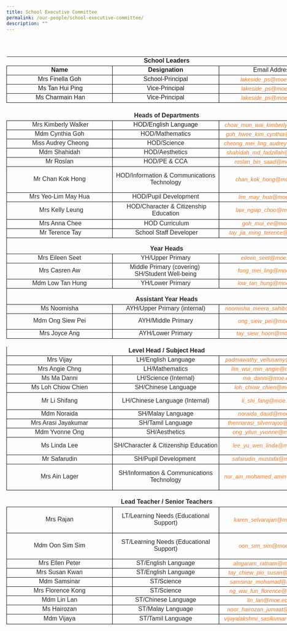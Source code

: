 ```yaml
---
title: School Executive Committee
permalink: /our-people/school-executive-committee/
description: ""
---
```

<br><br>
<table border="0" cellpadding="0" cellspacing="0" width="837" style="width: 627pt;" class="ive_eobj_center iveo_table ives_tab_dark"><colgroup><col width="279" span="2" style="width: 209pt;"><col width="279" style="width: 209pt;"></colgroup>
<tbody>
<tr height="21" style="height: 16pt;">
<td colspan="3" height="21" class="xl72" width="837" style="padding-top: 1px; padding-right: 1px; padding-left: 1px; font-size: 12pt; font-weight: 700; font-family: Arial, sans-serif; vertical-align: bottom; border: none; white-space: nowrap; text-align: center; height: 16pt; width: 627pt;">School Leaders
</td>
</tr>
<tr height="23" style="height: 17pt;">
<td height="23" class="xl68" width="279" style="padding-top: 1px; padding-right: 1px; padding-left: 1px; font-size: 12pt; font-weight: 700; font-family: Arial, sans-serif; vertical-align: middle; border: 0.5pt solid windowtext; text-align: center; height: 17pt; width: 209pt;">Name
</td>
<td class="xl68" width="279" style="padding-top: 1px; padding-right: 1px; padding-left: 1px; font-size: 12pt; font-weight: 700; font-family: Arial, sans-serif; vertical-align: middle; border-top-width: 0.5pt; border-right-width: 0.5pt; border-bottom-width: 0.5pt; border-style: solid solid solid none; border-top-color: windowtext; border-right-color: windowtext; border-bottom-color: windowtext; text-align: center; width: 209pt;">Designation
</td>
<td class="xl70" width="279" style="padding-top: 1px; padding-right: 1px; padding-left: 1px; color: rgba(0, 0, 0, 0.847); font-size: 12pt; font-family: Arial, sans-serif; vertical-align: middle; border-top-width: 0.5pt; border-right-width: 0.5pt; border-bottom-width: 0.5pt; border-style: solid solid solid none; border-top-color: windowtext; border-right-color: windowtext; border-bottom-color: windowtext; text-align: center; width: 209pt;">Email Address
</td>
</tr>
<tr height="23" style="height: 17pt;">
<td height="23" class="xl67" width="279" style="padding-top: 1px; padding-right: 1px; padding-left: 1px; font-size: 12pt; font-family: Arial, sans-serif; vertical-align: middle; border-right-width: 0.5pt; border-bottom-width: 0.5pt; border-left-width: 0.5pt; border-style: none solid solid; border-right-color: windowtext; border-bottom-color: windowtext; border-left-color: windowtext; text-align: center; height: 17pt; width: 209pt;">Mrs Finella Goh
</td>
<td class="xl67" width="279" style="padding-top: 1px; padding-right: 1px; padding-left: 1px; font-size: 12pt; font-family: Arial, sans-serif; vertical-align: middle; border-right-width: 0.5pt; border-bottom-width: 0.5pt; border-style: none solid solid none; border-right-color: windowtext; border-bottom-color: windowtext; text-align: center; width: 209pt;">School-Principal
</td>
<td class="xl87" width="279" style="padding-top: 1px; padding-right: 1px; padding-left: 1px; color: rgb(237, 125, 49); font-size: 11pt; font-style: italic; font-family: Arial, sans-serif; vertical-align: middle; border-right-width: 0.5pt; border-bottom-width: 0.5pt; border-style: none solid solid none; border-right-color: windowtext; border-bottom-color: windowtext; text-align: center; width: 209pt;">lakeside_ps@moe.edu.sg
</td>
</tr>
<tr height="23" style="height: 17pt;">
<td height="23" class="xl67" width="279" style="padding-top: 1px; padding-right: 1px; padding-left: 1px; font-size: 12pt; font-family: Arial, sans-serif; vertical-align: middle; border-right-width: 0.5pt; border-bottom-width: 0.5pt; border-left-width: 0.5pt; border-style: none solid solid; border-right-color: windowtext; border-bottom-color: windowtext; border-left-color: windowtext; text-align: center; height: 17pt; width: 209pt;">&nbsp;Ms Tan Hui Ping
</td>
<td class="xl67" width="279" style="padding-top: 1px; padding-right: 1px; padding-left: 1px; font-size: 12pt; font-family: Arial, sans-serif; vertical-align: middle; border-right-width: 0.5pt; border-bottom-width: 0.5pt; border-style: none solid solid none; border-right-color: windowtext; border-bottom-color: windowtext; text-align: center; width: 209pt;">Vice-Principal
</td>
<td class="xl87" width="279" style="padding-top: 1px; padding-right: 1px; padding-left: 1px; color: rgb(237, 125, 49); font-size: 11pt; font-style: italic; font-family: Arial, sans-serif; vertical-align: middle; border-right-width: 0.5pt; border-bottom-width: 0.5pt; border-style: none solid solid none; border-right-color: windowtext; border-bottom-color: windowtext; text-align: center; width: 209pt;">&nbsp;lakeside_ps@moe.edu.sg
</td>
</tr>
<tr height="23" style="height: 17pt;">
<td height="23" class="xl67" width="279" style="padding-top: 1px; padding-right: 1px; padding-left: 1px; font-size: 12pt; font-family: Arial, sans-serif; vertical-align: middle; border-right-width: 0.5pt; border-bottom-width: 0.5pt; border-left-width: 0.5pt; border-style: none solid solid; border-right-color: windowtext; border-bottom-color: windowtext; border-left-color: windowtext; text-align: center; height: 17pt; width: 209pt;">&nbsp;Ms Charmain Han
</td>
<td class="xl67" width="279" style="padding-top: 1px; padding-right: 1px; padding-left: 1px; font-size: 12pt; font-family: Arial, sans-serif; vertical-align: middle; border-right-width: 0.5pt; border-bottom-width: 0.5pt; border-style: none solid solid none; border-right-color: windowtext; border-bottom-color: windowtext; text-align: center; width: 209pt;">Vice-Principal
</td>
<td class="xl87" width="279" style="padding-top: 1px; padding-right: 1px; padding-left: 1px; color: rgb(237, 125, 49); font-size: 11pt; font-style: italic; font-family: Arial, sans-serif; vertical-align: middle; border-right-width: 0.5pt; border-bottom-width: 0.5pt; border-style: none solid solid none; border-right-color: windowtext; border-bottom-color: windowtext; text-align: center; width: 209pt;">&nbsp;lakeside_ps@moe.edu.sg
</td>
</tr>
<tr height="21" style="height: 16pt;">
<td height="21" class="xl66" width="279" style="padding-top: 1px; padding-right: 1px; padding-left: 1px; font-size: 12pt; font-family: Arial, sans-serif; vertical-align: middle; border: none; text-align: center; height: 16pt; width: 209pt;">&nbsp;
</td>
<td class="xl66" width="279" style="padding-top: 1px; padding-right: 1px; padding-left: 1px; font-size: 12pt; font-family: Arial, sans-serif; vertical-align: middle; border: none; text-align: center; width: 209pt;">&nbsp;
</td>
<td class="xl71" width="279" style="padding-top: 1px; padding-right: 1px; padding-left: 1px; color: rgba(0, 0, 0, 0.847); font-size: 12pt; font-family: Arial, sans-serif; vertical-align: middle; border: none; text-align: center; width: 209pt;">&nbsp;
</td>
</tr>
<tr height="21" style="height: 16pt;">
<td colspan="3" height="21" class="xl77" width="837" style="padding-top: 1px; padding-right: 1px; padding-left: 1px; color: rgba(0, 0, 0, 0.847); font-size: 12pt; font-weight: 700; font-family: Arial, sans-serif; vertical-align: middle; border: none; text-align: center; height: 16pt; width: 627pt;">Heads of Departments
</td>
</tr>
<tr height="23" style="height: 17pt;">
<td height="23" class="xl73" width="279" style="padding-top: 1px; padding-right: 1px; padding-left: 1px; color: rgba(0, 0, 0, 0.847); font-size: 12pt; font-family: Arial, sans-serif; vertical-align: middle; border: 0.5pt solid windowtext; text-align: center; height: 17pt; width: 209pt;">&nbsp;Mrs Kimberly Walker
</td>
<td class="xl73" width="279" style="padding-top: 1px; padding-right: 1px; padding-left: 1px; vertical-align: middle; border-top: 0.5pt solid windowtext; border-right: 0.5pt solid windowtext; border-bottom: 0.5pt solid windowtext; border-left-style: none; text-align: center; width: 209pt;"><font face="Arial, sans-serif">HOD/English Language</font>
</td>
<td class="xl88" width="279" style="padding-top: 1px; padding-right: 1px; padding-left: 1px; color: rgb(237, 125, 49); font-size: 11pt; font-style: italic; font-family: Arial, sans-serif; vertical-align: middle; border-top-width: 0.5pt; border-right-width: 0.5pt; border-bottom-width: 0.5pt; border-style: solid solid solid none; border-top-color: windowtext; border-right-color: windowtext; border-bottom-color: windowtext; text-align: center; width: 209pt;">&nbsp;chow_mun_wai_kimberly@moe.edu.sg
</td>
</tr>
<tr height="23" style="height: 17pt;">
<td height="23" class="xl73" width="279" style="padding-top: 1px; padding-right: 1px; padding-left: 1px; color: rgba(0, 0, 0, 0.847); font-size: 12pt; font-family: Arial, sans-serif; vertical-align: middle; border-right-width: 0.5pt; border-bottom-width: 0.5pt; border-left-width: 0.5pt; border-style: none solid solid; border-right-color: windowtext; border-bottom-color: windowtext; border-left-color: windowtext; text-align: center; height: 17pt; width: 209pt;">Mdm Cynthia Goh
</td>
<td class="xl73" width="279" style="padding-top: 1px; padding-right: 1px; padding-left: 1px; color: rgba(0, 0, 0, 0.847); font-size: 12pt; font-family: Arial, sans-serif; vertical-align: middle; border-right-width: 0.5pt; border-bottom-width: 0.5pt; border-style: none solid solid none; border-right-color: windowtext; border-bottom-color: windowtext; text-align: center; width: 209pt;">HOD/Mathematics
</td>
<td class="xl88" width="279" style="padding-top: 1px; padding-right: 1px; padding-left: 1px; color: rgb(237, 125, 49); font-size: 11pt; font-style: italic; font-family: Arial, sans-serif; vertical-align: middle; border-right-width: 0.5pt; border-bottom-width: 0.5pt; border-style: none solid solid none; border-right-color: windowtext; border-bottom-color: windowtext; text-align: center; width: 209pt;">goh_hwee_kim_cynthia@moe.edu.sg
</td>
</tr>
<tr height="23" style="height: 17pt;">
<td height="23" class="xl73" width="279" style="padding-top: 1px; padding-right: 1px; padding-left: 1px; color: rgba(0, 0, 0, 0.847); font-size: 12pt; font-family: Arial, sans-serif; vertical-align: middle; border-right-width: 0.5pt; border-bottom-width: 0.5pt; border-left-width: 0.5pt; border-style: none solid solid; border-right-color: windowtext; border-bottom-color: windowtext; border-left-color: windowtext; text-align: center; height: 17pt; width: 209pt;">&nbsp;Miss Audrey Cheong
</td>
<td class="xl73" width="279" style="padding-top: 1px; padding-right: 1px; padding-left: 1px; color: rgba(0, 0, 0, 0.847); font-size: 12pt; font-family: Arial, sans-serif; vertical-align: middle; border-right-width: 0.5pt; border-bottom-width: 0.5pt; border-style: none solid solid none; border-right-color: windowtext; border-bottom-color: windowtext; text-align: center; width: 209pt;">HOD/Science
</td>
<td class="xl88" width="279" style="padding-top: 1px; padding-right: 1px; padding-left: 1px; color: rgb(237, 125, 49); font-size: 11pt; font-style: italic; font-family: Arial, sans-serif; vertical-align: middle; border-right-width: 0.5pt; border-bottom-width: 0.5pt; border-style: none solid solid none; border-right-color: windowtext; border-bottom-color: windowtext; text-align: center; width: 209pt;">&nbsp;cheong_mei_ling_audrey@moe.edu.sg&nbsp;
</td>
</tr>
<tr height="23" style="height: 17pt;">
<td height="23" class="xl73" width="279" style="padding-top: 1px; padding-right: 1px; padding-left: 1px; color: rgba(0, 0, 0, 0.847); font-size: 12pt; font-family: Arial, sans-serif; vertical-align: middle; border-right-width: 0.5pt; border-bottom-width: 0.5pt; border-left-width: 0.5pt; border-style: none solid solid; border-right-color: windowtext; border-bottom-color: windowtext; border-left-color: windowtext; text-align: center; height: 17pt; width: 209pt;">Mdm Shahidah
</td>
<td class="xl73" width="279" style="padding-top: 1px; padding-right: 1px; padding-left: 1px; color: rgba(0, 0, 0, 0.847); font-size: 12pt; font-family: Arial, sans-serif; vertical-align: middle; border-right-width: 0.5pt; border-bottom-width: 0.5pt; border-style: none solid solid none; border-right-color: windowtext; border-bottom-color: windowtext; text-align: center; width: 209pt;">HOD/Aesthetics
</td>
<td class="xl88" width="279" style="padding-top: 1px; padding-right: 1px; padding-left: 1px; color: rgb(237, 125, 49); font-size: 11pt; font-style: italic; font-family: Arial, sans-serif; vertical-align: middle; border-right-width: 0.5pt; border-bottom-width: 0.5pt; border-style: none solid solid none; border-right-color: windowtext; border-bottom-color: windowtext; text-align: center; width: 209pt;">shahidah_md_fadzillah@moe.edu.sg
</td>
</tr>
<tr height="23" style="height: 17pt;">
<td height="23" class="xl73" width="279" style="padding-top: 1px; padding-right: 1px; padding-left: 1px; color: rgba(0, 0, 0, 0.847); font-size: 12pt; font-family: Arial, sans-serif; vertical-align: middle; border-right-width: 0.5pt; border-bottom-width: 0.5pt; border-left-width: 0.5pt; border-style: none solid solid; border-right-color: windowtext; border-bottom-color: windowtext; border-left-color: windowtext; text-align: center; height: 17pt; width: 209pt;">Mr Roslan
</td>
<td class="xl73" width="279" style="padding-top: 1px; padding-right: 1px; padding-left: 1px; color: rgba(0, 0, 0, 0.847); font-size: 12pt; font-family: Arial, sans-serif; vertical-align: middle; border-right-width: 0.5pt; border-bottom-width: 0.5pt; border-style: none solid solid none; border-right-color: windowtext; border-bottom-color: windowtext; text-align: center; width: 209pt;">HOD/PE &amp; CCA
</td>
<td class="xl88" width="279" style="padding-top: 1px; padding-right: 1px; padding-left: 1px; color: rgb(237, 125, 49); font-size: 11pt; font-style: italic; font-family: Arial, sans-serif; vertical-align: middle; border-right-width: 0.5pt; border-bottom-width: 0.5pt; border-style: none solid solid none; border-right-color: windowtext; border-bottom-color: windowtext; text-align: center; width: 209pt;">roslan_bin_saad@moe.edu.sg
</td>
</tr>
<tr height="68" style="height: 51pt;">
<td height="68" class="xl73" width="279" style="padding-top: 1px; padding-right: 1px; padding-left: 1px; color: rgba(0, 0, 0, 0.847); font-size: 12pt; font-family: Arial, sans-serif; vertical-align: middle; border-right-width: 0.5pt; border-bottom-width: 0.5pt; border-left-width: 0.5pt; border-style: none solid solid; border-right-color: windowtext; border-bottom-color: windowtext; border-left-color: windowtext; text-align: center; height: 51pt; width: 209pt;">Mr Chan Kok Hong
</td>
<td class="xl73" width="279" style="padding-top: 1px; padding-right: 1px; padding-left: 1px; color: rgba(0, 0, 0, 0.847); font-size: 12pt; font-family: Arial, sans-serif; vertical-align: middle; border-right-width: 0.5pt; border-bottom-width: 0.5pt; border-style: none solid solid none; border-right-color: windowtext; border-bottom-color: windowtext; text-align: center; width: 209pt;">HOD/Information &amp; Communications Technology
</td>
<td class="xl88" width="279" style="padding-top: 1px; padding-right: 1px; padding-left: 1px; color: rgb(237, 125, 49); font-size: 11pt; font-style: italic; font-family: Arial, sans-serif; vertical-align: middle; border-right-width: 0.5pt; border-bottom-width: 0.5pt; border-style: none solid solid none; border-right-color: windowtext; border-bottom-color: windowtext; text-align: center; width: 209pt;">chan_kok_hong@moe.edu.sg
</td>
</tr>
<tr height="23" style="height: 17pt;">
<td height="23" class="xl73" width="279" style="padding-top: 1px; padding-right: 1px; padding-left: 1px; color: rgba(0, 0, 0, 0.847); font-size: 12pt; font-family: Arial, sans-serif; vertical-align: middle; border-right-width: 0.5pt; border-bottom-width: 0.5pt; border-left-width: 0.5pt; border-style: none solid solid; border-right-color: windowtext; border-bottom-color: windowtext; border-left-color: windowtext; text-align: center; height: 17pt; width: 209pt;">Mrs Yeo-Lim May Hua
</td>
<td class="xl73" width="279" style="padding-top: 1px; padding-right: 1px; padding-left: 1px; color: rgba(0, 0, 0, 0.847); font-size: 12pt; font-family: Arial, sans-serif; vertical-align: middle; border-right-width: 0.5pt; border-bottom-width: 0.5pt; border-style: none solid solid none; border-right-color: windowtext; border-bottom-color: windowtext; text-align: center; width: 209pt;">HOD/Pupil Development
</td>
<td class="xl88" width="279" style="padding-top: 1px; padding-right: 1px; padding-left: 1px; color: rgb(237, 125, 49); font-size: 11pt; font-style: italic; font-family: Arial, sans-serif; vertical-align: middle; border-right-width: 0.5pt; border-bottom-width: 0.5pt; border-style: none solid solid none; border-right-color: windowtext; border-bottom-color: windowtext; text-align: center; width: 209pt;">lim_may_hua@moe.edu.sg
</td>
</tr>
<tr height="45" style="height: 34pt;">
<td height="45" class="xl73" width="279" style="padding-top: 1px; padding-right: 1px; padding-left: 1px; color: rgba(0, 0, 0, 0.847); font-size: 12pt; font-family: Arial, sans-serif; vertical-align: middle; border-right-width: 0.5pt; border-bottom-width: 0.5pt; border-left-width: 0.5pt; border-style: none solid solid; border-right-color: windowtext; border-bottom-color: windowtext; border-left-color: windowtext; text-align: center; height: 34pt; width: 209pt;">&nbsp;&nbsp;Mrs Kelly Leung
</td>
<td class="xl73" width="279" style="padding-top: 1px; padding-right: 1px; padding-left: 1px; color: rgba(0, 0, 0, 0.847); font-size: 12pt; font-family: Arial, sans-serif; vertical-align: middle; border-right-width: 0.5pt; border-bottom-width: 0.5pt; border-style: none solid solid none; border-right-color: windowtext; border-bottom-color: windowtext; text-align: center; width: 209pt;">&nbsp;HOD/Character &amp; Citizenship Education
</td>
<td class="xl88" width="279" style="padding-top: 1px; padding-right: 1px; padding-left: 1px; color: rgb(237, 125, 49); font-size: 11pt; font-style: italic; font-family: Arial, sans-serif; vertical-align: middle; border-right-width: 0.5pt; border-bottom-width: 0.5pt; border-style: none solid solid none; border-right-color: windowtext; border-bottom-color: windowtext; text-align: center; width: 209pt;">&nbsp;law_ngiap_choo@moe.edu.sg
</td>
</tr>
<tr height="23" style="height: 17pt;">
<td height="23" class="xl73" width="279" style="padding-top: 1px; padding-right: 1px; padding-left: 1px; color: rgba(0, 0, 0, 0.847); font-size: 12pt; font-family: Arial, sans-serif; vertical-align: middle; border-right-width: 0.5pt; border-bottom-width: 0.5pt; border-left-width: 0.5pt; border-style: none solid solid; border-right-color: windowtext; border-bottom-color: windowtext; border-left-color: windowtext; text-align: center; height: 17pt; width: 209pt;">&nbsp;Mrs Anna Chee
</td>
<td class="xl73" width="279" style="padding-top: 1px; padding-right: 1px; padding-left: 1px; color: rgba(0, 0, 0, 0.847); font-size: 12pt; font-family: Arial, sans-serif; vertical-align: middle; border-right-width: 0.5pt; border-bottom-width: 0.5pt; border-style: none solid solid none; border-right-color: windowtext; border-bottom-color: windowtext; text-align: center; width: 209pt;">&nbsp;HOD Curriculum
</td>
<td class="xl88" width="279" style="padding-top: 1px; padding-right: 1px; padding-left: 1px; color: rgb(237, 125, 49); font-size: 11pt; font-style: italic; font-family: Arial, sans-serif; vertical-align: middle; border-right-width: 0.5pt; border-bottom-width: 0.5pt; border-style: none solid solid none; border-right-color: windowtext; border-bottom-color: windowtext; text-align: center; width: 209pt;">&nbsp;goh_mui_ee@moe.edu.s
</td>
</tr>
<tr height="23" style="height: 17pt;">
<td height="23" class="xl73" width="279" style="padding-top: 1px; padding-right: 1px; padding-left: 1px; color: rgba(0, 0, 0, 0.847); font-size: 12pt; font-family: Arial, sans-serif; vertical-align: middle; border-right-width: 0.5pt; border-bottom-width: 0.5pt; border-left-width: 0.5pt; border-style: none solid solid; border-right-color: windowtext; border-bottom-color: windowtext; border-left-color: windowtext; text-align: center; height: 17pt; width: 209pt;">&nbsp;Mr Terence Tay
</td>
<td class="xl73" width="279" style="padding-top: 1px; padding-right: 1px; padding-left: 1px; color: rgba(0, 0, 0, 0.847); font-size: 12pt; font-family: Arial, sans-serif; vertical-align: middle; border-right-width: 0.5pt; border-bottom-width: 0.5pt; border-style: none solid solid none; border-right-color: windowtext; border-bottom-color: windowtext; text-align: center; width: 209pt;">&nbsp;School Staff Developer
</td>
<td class="xl88" width="279" style="padding-top: 1px; padding-right: 1px; padding-left: 1px; color: rgb(237, 125, 49); font-size: 11pt; font-style: italic; font-family: Arial, sans-serif; vertical-align: middle; border-right-width: 0.5pt; border-bottom-width: 0.5pt; border-style: none solid solid none; border-right-color: windowtext; border-bottom-color: windowtext; text-align: center; width: 209pt;">&nbsp;tay_jia_ming_terence@moe.edu.sg
</td>
</tr>
<tr height="21" style="height: 16pt;">
<td colspan="3" height="21" class="xl78" width="837" style="padding-top: 1px; padding-right: 1px; padding-left: 1px; color: rgba(0, 0, 0, 0.847); font-size: 12pt; font-weight: 700; font-family: Arial, sans-serif; vertical-align: middle; border: 0.5pt solid windowtext; text-align: center; height: 16pt; width: 627pt;"><br>Year Heads
</td>
</tr>
<tr height="23" style="height: 17pt;">
<td height="23" class="xl73" width="279" style="padding-top: 1px; padding-right: 1px; padding-left: 1px; color: rgba(0, 0, 0, 0.847); font-size: 12pt; font-family: Arial, sans-serif; vertical-align: middle; border-right-width: 0.5pt; border-bottom-width: 0.5pt; border-left-width: 0.5pt; border-style: none solid solid; border-right-color: windowtext; border-bottom-color: windowtext; border-left-color: windowtext; text-align: center; height: 17pt; width: 209pt;">Mrs Eileen Seet
</td>
<td class="xl73" width="279" style="padding-top: 1px; padding-right: 1px; padding-left: 1px; color: rgba(0, 0, 0, 0.847); font-size: 12pt; font-family: Arial, sans-serif; vertical-align: middle; border-right-width: 0.5pt; border-bottom-width: 0.5pt; border-style: none solid solid none; border-right-color: windowtext; border-bottom-color: windowtext; text-align: center; width: 209pt;">YH/Upper Primary
</td>
<td class="xl88" width="279" style="padding-top: 1px; padding-right: 1px; padding-left: 1px; color: rgb(237, 125, 49); font-size: 11pt; font-style: italic; font-family: Arial, sans-serif; vertical-align: middle; border-right-width: 0.5pt; border-bottom-width: 0.5pt; border-style: none solid solid none; border-right-color: windowtext; border-bottom-color: windowtext; text-align: center; width: 209pt;">eileen_seet@moe.edu.sg
</td>
</tr>
<tr height="23" style="height: 17pt;">
<td height="23" class="xl73" width="279" style="padding-top: 1px; padding-right: 1px; padding-left: 1px; color: rgba(0, 0, 0, 0.847); font-size: 12pt; font-family: Arial, sans-serif; vertical-align: middle; border-right-width: 0.5pt; border-bottom-width: 0.5pt; border-left-width: 0.5pt; border-style: none solid solid; border-right-color: windowtext; border-bottom-color: windowtext; border-left-color: windowtext; text-align: center; height: 17pt; width: 209pt;">Mrs Casren Aw
</td>
<td class="xl73" width="279" style="padding-top: 1px; padding-right: 1px; padding-left: 1px; color: rgba(0, 0, 0, 0.847); font-size: 12pt; font-family: Arial, sans-serif; vertical-align: middle; border-right-width: 0.5pt; border-bottom-width: 0.5pt; border-style: none solid solid none; border-right-color: windowtext; border-bottom-color: windowtext; text-align: center; width: 209pt;">Middle Primary&nbsp;(covering)&nbsp;<br>SH/Student Well-being
</td>
<td class="xl88" width="279" style="padding-top: 1px; padding-right: 1px; padding-left: 1px; color: rgb(237, 125, 49); font-size: 11pt; font-style: italic; font-family: Arial, sans-serif; vertical-align: middle; border-right-width: 0.5pt; border-bottom-width: 0.5pt; border-style: none solid solid none; border-right-color: windowtext; border-bottom-color: windowtext; text-align: center; width: 209pt;">fong_mei_ling@moe.edu.sg
</td>
</tr>
<tr height="23" style="height: 17pt;">
<td height="23" class="xl73" width="279" style="padding-top: 1px; padding-right: 1px; padding-left: 1px; color: rgba(0, 0, 0, 0.847); font-size: 12pt; font-family: Arial, sans-serif; vertical-align: middle; border-right-width: 0.5pt; border-bottom-width: 0.5pt; border-left-width: 0.5pt; border-style: none solid solid; border-right-color: windowtext; border-bottom-color: windowtext; border-left-color: windowtext; text-align: center; height: 17pt; width: 209pt;">Mdm Low Tan Hung
</td>
<td class="xl73" width="279" style="padding-top: 1px; padding-right: 1px; padding-left: 1px; color: rgba(0, 0, 0, 0.847); font-size: 12pt; font-family: Arial, sans-serif; vertical-align: middle; border-right-width: 0.5pt; border-bottom-width: 0.5pt; border-style: none solid solid none; border-right-color: windowtext; border-bottom-color: windowtext; text-align: center; width: 209pt;">YH/Lower Primary
</td>
<td class="xl88" width="279" style="padding-top: 1px; padding-right: 1px; padding-left: 1px; color: rgb(237, 125, 49); font-size: 11pt; font-style: italic; font-family: Arial, sans-serif; vertical-align: middle; border-right-width: 0.5pt; border-bottom-width: 0.5pt; border-style: none solid solid none; border-right-color: windowtext; border-bottom-color: windowtext; text-align: center; width: 209pt;">low_tan_hung@moe.edu.sg
</td>
</tr>
<tr height="21" style="height: 16pt;">
<td colspan="3" height="21" class="xl79" width="837" style="padding-top: 1px; padding-right: 1px; padding-left: 1px; color: rgba(0, 0, 0, 0.847); font-size: 12pt; font-weight: 700; font-family: Arial, sans-serif; vertical-align: middle; border-width: 0.5pt; border-style: solid; border-color: windowtext black windowtext windowtext; text-align: center; height: 16pt; width: 627pt;"><br>Assistant Year Heads
</td>
</tr>
<tr height="23" style="height: 17pt;">
<td height="23" class="xl73" width="279" style="padding-top: 1px; padding-right: 1px; padding-left: 1px; color: rgba(0, 0, 0, 0.847); font-size: 12pt; font-family: Arial, sans-serif; vertical-align: middle; border-right-width: 0.5pt; border-bottom-width: 0.5pt; border-left-width: 0.5pt; border-style: none solid solid; border-right-color: windowtext; border-bottom-color: windowtext; border-left-color: windowtext; text-align: center; height: 17pt; width: 209pt;">Ms Noornisha
</td>
<td class="xl73" width="279" style="padding-top: 1px; padding-right: 1px; padding-left: 1px; color: rgba(0, 0, 0, 0.847); font-size: 12pt; font-family: Arial, sans-serif; vertical-align: middle; border-right-width: 0.5pt; border-bottom-width: 0.5pt; border-style: none solid solid none; border-right-color: windowtext; border-bottom-color: windowtext; text-align: center; width: 209pt;">AYH/Upper Primary&nbsp;(internal)
</td>
<td class="xl88" width="279" style="padding-top: 1px; padding-right: 1px; padding-left: 1px; color: rgb(237, 125, 49); font-size: 11pt; font-style: italic; font-family: Arial, sans-serif; vertical-align: middle; border-right-width: 0.5pt; border-bottom-width: 0.5pt; border-style: none solid solid none; border-right-color: windowtext; border-bottom-color: windowtext; text-align: center; width: 209pt;">noornisha_meera_sahib@moe.edu.sg
</td>
</tr>
<tr height="41" style="height: 31pt;">
<td height="41" class="xl73" width="279" style="padding-top: 1px; padding-right: 1px; padding-left: 1px; color: rgba(0, 0, 0, 0.847); font-size: 12pt; font-family: Arial, sans-serif; vertical-align: middle; border-right-width: 0.5pt; border-bottom-width: 0.5pt; border-left-width: 0.5pt; border-style: none solid solid; border-right-color: windowtext; border-bottom-color: windowtext; border-left-color: windowtext; text-align: center; height: 31pt; width: 209pt;">Mdm Ong Siew Pei
</td>
<td class="xl73" width="279" style="padding-top: 1px; padding-right: 1px; padding-left: 1px; color: rgba(0, 0, 0, 0.847); font-size: 12pt; font-family: Arial, sans-serif; vertical-align: middle; border-right-width: 0.5pt; border-bottom-width: 0.5pt; border-style: none solid solid none; border-right-color: windowtext; border-bottom-color: windowtext; text-align: center; width: 209pt;">AYH/Middle Primary<br>
</td>
<td class="xl88" width="279" style="padding-top: 1px; padding-right: 1px; padding-left: 1px; color: rgb(237, 125, 49); font-size: 11pt; font-style: italic; font-family: Arial, sans-serif; vertical-align: middle; border-right-width: 0.5pt; border-bottom-width: 0.5pt; border-style: none solid solid none; border-right-color: windowtext; border-bottom-color: windowtext; text-align: center; width: 209pt;">ong_siew_pei@moe.edu.sg
</td>
</tr>
<tr height="23" style="height: 17pt;">
<td height="23" class="xl73" width="279" style="padding-top: 1px; padding-right: 1px; padding-left: 1px; color: rgba(0, 0, 0, 0.847); font-size: 12pt; font-family: Arial, sans-serif; vertical-align: middle; border-right-width: 0.5pt; border-bottom-width: 0.5pt; border-left-width: 0.5pt; border-style: none solid solid; border-right-color: windowtext; border-bottom-color: windowtext; border-left-color: windowtext; text-align: center; height: 17pt; width: 209pt;">Mrs Joyce Ang
</td>
<td class="xl73" width="279" style="padding-top: 1px; padding-right: 1px; padding-left: 1px; color: rgba(0, 0, 0, 0.847); font-size: 12pt; font-family: Arial, sans-serif; vertical-align: middle; border-right-width: 0.5pt; border-bottom-width: 0.5pt; border-style: none solid solid none; border-right-color: windowtext; border-bottom-color: windowtext; text-align: center; width: 209pt;">AYH/Lower Primary
</td>
<td class="xl88" width="279" style="padding-top: 1px; padding-right: 1px; padding-left: 1px; color: rgb(237, 125, 49); font-size: 11pt; font-style: italic; font-family: Arial, sans-serif; vertical-align: middle; border-right-width: 0.5pt; border-bottom-width: 0.5pt; border-style: none solid solid none; border-right-color: windowtext; border-bottom-color: windowtext; text-align: center; width: 209pt;">tay_siew_hoon@moe.edu.sg
</td>
</tr>
<tr height="21" style="height: 16pt;">
<td height="21" class="xl74" width="279" style="padding-top: 1px; padding-right: 1px; padding-left: 1px; color: rgba(0, 0, 0, 0.847); font-size: 12pt; font-family: Arial, sans-serif; vertical-align: middle; border: none; text-align: center; height: 16pt; width: 209pt;">
</td>
<td class="xl74" width="279" style="padding-top: 1px; padding-right: 1px; padding-left: 1px; color: rgba(0, 0, 0, 0.847); font-size: 12pt; font-family: Arial, sans-serif; vertical-align: middle; border: none; text-align: center; width: 209pt;">
</td>
<td class="xl74" width="279" style="padding-top: 1px; padding-right: 1px; padding-left: 1px; color: rgba(0, 0, 0, 0.847); font-size: 12pt; font-family: Arial, sans-serif; vertical-align: middle; border: none; text-align: center; width: 209pt;">
</td>
</tr>
<tr height="21" style="height: 16pt;">
<td colspan="3" height="21" class="xl82" width="837" style="padding-top: 1px; padding-right: 1px; padding-left: 1px; color: rgba(0, 0, 0, 0.847); font-size: 12pt; font-weight: 700; font-family: Arial, sans-serif; vertical-align: middle; border-right-width: 0.5pt; border-bottom-width: 0.5pt; border-left-width: 0.5pt; border-style: none solid solid; border-right-color: black; border-bottom-color: windowtext; border-left-color: windowtext; text-align: center; height: 16pt; width: 627pt;">Level Head / Subject Head
</td>
</tr>
<tr height="23" style="height: 17pt;">
<td height="23" class="xl73" width="279" style="padding-top: 1px; padding-right: 1px; padding-left: 1px; color: rgba(0, 0, 0, 0.847); font-size: 12pt; font-family: Arial, sans-serif; vertical-align: middle; border-right-width: 0.5pt; border-bottom-width: 0.5pt; border-left-width: 0.5pt; border-style: none solid solid; border-right-color: windowtext; border-bottom-color: windowtext; border-left-color: windowtext; text-align: center; height: 17pt; width: 209pt;">Mrs Vijay
</td>
<td class="xl73" width="279" style="padding-top: 1px; padding-right: 1px; padding-left: 1px; color: rgba(0, 0, 0, 0.847); font-size: 12pt; font-family: Arial, sans-serif; vertical-align: middle; border-right-width: 0.5pt; border-bottom-width: 0.5pt; border-style: none solid solid none; border-right-color: windowtext; border-bottom-color: windowtext; text-align: center; width: 209pt;">LH/English Language
</td>
<td class="xl88" width="279" style="padding-top: 1px; padding-right: 1px; padding-left: 1px; color: rgb(237, 125, 49); font-size: 11pt; font-style: italic; font-family: Arial, sans-serif; vertical-align: middle; border-right-width: 0.5pt; border-bottom-width: 0.5pt; border-style: none solid solid none; border-right-color: windowtext; border-bottom-color: windowtext; text-align: center; width: 209pt;">padmawathy_vellusamy@moe.edu.sg
</td>
</tr>
<tr height="23" style="height: 17pt;">
<td height="23" class="xl73" width="279" style="padding-top: 1px; padding-right: 1px; padding-left: 1px; color: rgba(0, 0, 0, 0.847); font-size: 12pt; font-family: Arial, sans-serif; vertical-align: middle; border-right-width: 0.5pt; border-bottom-width: 0.5pt; border-left-width: 0.5pt; border-style: none solid solid; border-right-color: windowtext; border-bottom-color: windowtext; border-left-color: windowtext; text-align: center; height: 17pt; width: 209pt;">Mrs Angie Chng
</td>
<td class="xl73" width="279" style="padding-top: 1px; padding-right: 1px; padding-left: 1px; color: rgba(0, 0, 0, 0.847); font-size: 12pt; font-family: Arial, sans-serif; vertical-align: middle; border-right-width: 0.5pt; border-bottom-width: 0.5pt; border-style: none solid solid none; border-right-color: windowtext; border-bottom-color: windowtext; text-align: center; width: 209pt;">LH/Mathematics
</td>
<td class="xl88" width="279" style="padding-top: 1px; padding-right: 1px; padding-left: 1px; color: rgb(237, 125, 49); font-size: 11pt; font-style: italic; font-family: Arial, sans-serif; vertical-align: middle; border-right-width: 0.5pt; border-bottom-width: 0.5pt; border-style: none solid solid none; border-right-color: windowtext; border-bottom-color: windowtext; text-align: center; width: 209pt;">lim_wui_min_angie@moe.edu.sg
</td>
</tr>
<tr height="23" style="height: 17pt;">
<td height="23" class="xl73" width="279" style="padding-top: 1px; padding-right: 1px; padding-left: 1px; color: rgba(0, 0, 0, 0.847); font-size: 12pt; font-family: Arial, sans-serif; vertical-align: middle; border-right-width: 0.5pt; border-bottom-width: 0.5pt; border-left-width: 0.5pt; border-style: none solid solid; border-right-color: windowtext; border-bottom-color: windowtext; border-left-color: windowtext; text-align: center; height: 17pt; width: 209pt;">Ms Ma Danni
</td>
<td class="xl73" width="279" style="padding-top: 1px; padding-right: 1px; padding-left: 1px; color: rgba(0, 0, 0, 0.847); font-size: 12pt; font-family: Arial, sans-serif; vertical-align: middle; border-right-width: 0.5pt; border-bottom-width: 0.5pt; border-style: none solid solid none; border-right-color: windowtext; border-bottom-color: windowtext; text-align: center; width: 209pt;">LH/Science (Internal)
</td>
<td class="xl88" width="279" style="padding-top: 1px; padding-right: 1px; padding-left: 1px; color: rgb(237, 125, 49); font-size: 11pt; font-style: italic; font-family: Arial, sans-serif; vertical-align: middle; border-right-width: 0.5pt; border-bottom-width: 0.5pt; border-style: none solid solid none; border-right-color: windowtext; border-bottom-color: windowtext; text-align: center; width: 209pt;">ma_danni@moe.edu.sg
</td>
</tr>
<tr height="23" style="height: 17pt;">
<td height="23" class="xl73" width="279" style="padding-top: 1px; padding-right: 1px; padding-left: 1px; color: rgba(0, 0, 0, 0.847); font-size: 12pt; font-family: Arial, sans-serif; vertical-align: middle; border-right-width: 0.5pt; border-bottom-width: 0.5pt; border-left-width: 0.5pt; border-style: none solid solid; border-right-color: windowtext; border-bottom-color: windowtext; border-left-color: windowtext; text-align: center; height: 17pt; width: 209pt;">Ms Loh Chiow Chien
</td>
<td class="xl73" width="279" style="padding-top: 1px; padding-right: 1px; padding-left: 1px; color: rgba(0, 0, 0, 0.847); font-size: 12pt; font-family: Arial, sans-serif; vertical-align: middle; border-right-width: 0.5pt; border-bottom-width: 0.5pt; border-style: none solid solid none; border-right-color: windowtext; border-bottom-color: windowtext; text-align: center; width: 209pt;">SH/Chinese Language
</td>
<td class="xl88" width="279" style="padding-top: 1px; padding-right: 1px; padding-left: 1px; color: rgb(237, 125, 49); font-size: 11pt; font-style: italic; font-family: Arial, sans-serif; vertical-align: middle; border-right-width: 0.5pt; border-bottom-width: 0.5pt; border-style: none solid solid none; border-right-color: windowtext; border-bottom-color: windowtext; text-align: center; width: 209pt;">loh_chiow_chien@moe.edu.sg
</td>
</tr>
<tr height="45" style="height: 34pt;">
<td height="45" class="xl73" width="279" style="padding-top: 1px; padding-right: 1px; padding-left: 1px; color: rgba(0, 0, 0, 0.847); font-size: 12pt; font-family: Arial, sans-serif; vertical-align: middle; border-right-width: 0.5pt; border-bottom-width: 0.5pt; border-left-width: 0.5pt; border-style: none solid solid; border-right-color: windowtext; border-bottom-color: windowtext; border-left-color: windowtext; text-align: center; height: 34pt; width: 209pt;">Mr Li Shifang
</td>
<td class="xl73" width="279" style="padding-top: 1px; padding-right: 1px; padding-left: 1px; color: rgba(0, 0, 0, 0.847); font-size: 12pt; font-family: Arial, sans-serif; vertical-align: middle; border-right-width: 0.5pt; border-bottom-width: 0.5pt; border-style: none solid solid none; border-right-color: windowtext; border-bottom-color: windowtext; text-align: center; width: 209pt;">LH/Chinese Language (Internal)
</td>
<td class="xl88" width="279" style="padding-top: 1px; padding-right: 1px; padding-left: 1px; color: rgb(237, 125, 49); font-size: 11pt; font-style: italic; font-family: Arial, sans-serif; vertical-align: middle; border-right-width: 0.5pt; border-bottom-width: 0.5pt; border-style: none solid solid none; border-right-color: windowtext; border-bottom-color: windowtext; text-align: center; width: 209pt;">li_shi_fang@moe.edu.sg
</td>
</tr>
<tr height="23" style="height: 17pt;">
<td height="23" class="xl73" width="279" style="padding-top: 1px; padding-right: 1px; padding-left: 1px; color: rgba(0, 0, 0, 0.847); font-size: 12pt; font-family: Arial, sans-serif; vertical-align: middle; border-right-width: 0.5pt; border-bottom-width: 0.5pt; border-left-width: 0.5pt; border-style: none solid solid; border-right-color: windowtext; border-bottom-color: windowtext; border-left-color: windowtext; text-align: center; height: 17pt; width: 209pt;">Mdm Noraida
</td>
<td class="xl73" width="279" style="padding-top: 1px; padding-right: 1px; padding-left: 1px; color: rgba(0, 0, 0, 0.847); font-size: 12pt; font-family: Arial, sans-serif; vertical-align: middle; border-right-width: 0.5pt; border-bottom-width: 0.5pt; border-style: none solid solid none; border-right-color: windowtext; border-bottom-color: windowtext; text-align: center; width: 209pt;">SH/Malay Language
</td>
<td class="xl88" width="279" style="padding-top: 1px; padding-right: 1px; padding-left: 1px; color: rgb(237, 125, 49); font-size: 11pt; font-style: italic; font-family: Arial, sans-serif; vertical-align: middle; border-right-width: 0.5pt; border-bottom-width: 0.5pt; border-style: none solid solid none; border-right-color: windowtext; border-bottom-color: windowtext; text-align: center; width: 209pt;">noraida_daud@moe.edu.sg
</td>
</tr>
<tr height="23" style="height: 17pt;">
<td height="23" class="xl73" width="279" style="padding-top: 1px; padding-right: 1px; padding-left: 1px; color: rgba(0, 0, 0, 0.847); font-size: 12pt; font-family: Arial, sans-serif; vertical-align: middle; border-right-width: 0.5pt; border-bottom-width: 0.5pt; border-left-width: 0.5pt; border-style: none solid solid; border-right-color: windowtext; border-bottom-color: windowtext; border-left-color: windowtext; text-align: center; height: 17pt; width: 209pt;">Mrs Arasi Jayakumar
</td>
<td class="xl73" width="279" style="padding-top: 1px; padding-right: 1px; padding-left: 1px; color: rgba(0, 0, 0, 0.847); font-size: 12pt; font-family: Arial, sans-serif; vertical-align: middle; border-right-width: 0.5pt; border-bottom-width: 0.5pt; border-style: none solid solid none; border-right-color: windowtext; border-bottom-color: windowtext; text-align: center; width: 209pt;">SH/Tamil Language
</td>
<td class="xl88" width="279" style="padding-top: 1px; padding-right: 1px; padding-left: 1px; color: rgb(237, 125, 49); font-size: 11pt; font-style: italic; font-family: Arial, sans-serif; vertical-align: middle; border-right-width: 0.5pt; border-bottom-width: 0.5pt; border-style: none solid solid none; border-right-color: windowtext; border-bottom-color: windowtext; text-align: center; width: 209pt;">thennarasi_silverrajoo@moe.edu.sg
</td>
</tr>
<tr height="23" style="height: 17pt;">
<td height="23" class="xl73" width="279" style="padding-top: 1px; padding-right: 1px; padding-left: 1px; color: rgba(0, 0, 0, 0.847); font-size: 12pt; font-family: Arial, sans-serif; vertical-align: middle; border-right-width: 0.5pt; border-bottom-width: 0.5pt; border-left-width: 0.5pt; border-style: none solid solid; border-right-color: windowtext; border-bottom-color: windowtext; border-left-color: windowtext; text-align: center; height: 17pt; width: 209pt;">Mdm Yvonne Ong
</td>
<td class="xl73" width="279" style="padding-top: 1px; padding-right: 1px; padding-left: 1px; color: rgba(0, 0, 0, 0.847); font-size: 12pt; font-family: Arial, sans-serif; vertical-align: middle; border-right-width: 0.5pt; border-bottom-width: 0.5pt; border-style: none solid solid none; border-right-color: windowtext; border-bottom-color: windowtext; text-align: center; width: 209pt;">SH/Aesthetics
</td>
<td class="xl88" width="279" style="padding-top: 1px; padding-right: 1px; padding-left: 1px; color: rgb(237, 125, 49); font-size: 11pt; font-style: italic; font-family: Arial, sans-serif; vertical-align: middle; border-right-width: 0.5pt; border-bottom-width: 0.5pt; border-style: none solid solid none; border-right-color: windowtext; border-bottom-color: windowtext; text-align: center; width: 209pt;">ong_yilun_yvonne@moe.edu.sg
</td>
</tr>
<tr height="45" style="height: 34pt;">
<td height="45" class="xl73" width="279" style="padding-top: 1px; padding-right: 1px; padding-left: 1px; color: rgba(0, 0, 0, 0.847); font-size: 12pt; font-family: Arial, sans-serif; vertical-align: middle; border-right-width: 0.5pt; border-bottom-width: 0.5pt; border-left-width: 0.5pt; border-style: none solid solid; border-right-color: windowtext; border-bottom-color: windowtext; border-left-color: windowtext; text-align: center; height: 34pt; width: 209pt;">Ms Linda Lee
</td>
<td class="xl73" width="279" style="padding-top: 1px; padding-right: 1px; padding-left: 1px; color: rgba(0, 0, 0, 0.847); font-size: 12pt; font-family: Arial, sans-serif; vertical-align: middle; border-right-width: 0.5pt; border-bottom-width: 0.5pt; border-style: none solid solid none; border-right-color: windowtext; border-bottom-color: windowtext; text-align: center; width: 209pt;">SH/Character &amp; Citizenship Education
</td>
<td class="xl88" width="279" style="padding-top: 1px; padding-right: 1px; padding-left: 1px; color: rgb(237, 125, 49); font-size: 11pt; font-style: italic; font-family: Arial, sans-serif; vertical-align: middle; border-right-width: 0.5pt; border-bottom-width: 0.5pt; border-style: none solid solid none; border-right-color: windowtext; border-bottom-color: windowtext; text-align: center; width: 209pt;">lee_yu_wen_linda@moe.edu.sg
</td>
</tr>
<tr height="23" style="height: 17pt;">
<td height="23" class="xl73" width="279" style="padding-top: 1px; padding-right: 1px; padding-left: 1px; color: rgba(0, 0, 0, 0.847); font-size: 12pt; font-family: Arial, sans-serif; vertical-align: middle; border-right-width: 0.5pt; border-bottom-width: 0.5pt; border-left-width: 0.5pt; border-style: none solid solid; border-right-color: windowtext; border-bottom-color: windowtext; border-left-color: windowtext; text-align: center; height: 17pt; width: 209pt;">Mr Safarudin
</td>
<td class="xl73" width="279" style="padding-top: 1px; padding-right: 1px; padding-left: 1px; color: rgba(0, 0, 0, 0.847); font-size: 12pt; font-family: Arial, sans-serif; vertical-align: middle; border-right-width: 0.5pt; border-bottom-width: 0.5pt; border-style: none solid solid none; border-right-color: windowtext; border-bottom-color: windowtext; text-align: center; width: 209pt;">SH/Pupil Development&nbsp;
</td>
<td class="xl88" width="279" style="padding-top: 1px; padding-right: 1px; padding-left: 1px; color: rgb(237, 125, 49); font-size: 11pt; font-style: italic; font-family: Arial, sans-serif; vertical-align: middle; border-right-width: 0.5pt; border-bottom-width: 0.5pt; border-style: none solid solid none; border-right-color: windowtext; border-bottom-color: windowtext; text-align: center; width: 209pt;">safarudin_mustafa@moe.edu.sg
</td>
</tr>
<tr height="68" style="height: 51pt;">
<td height="68" class="xl73" width="279" style="padding-top: 1px; padding-right: 1px; padding-left: 1px; color: rgba(0, 0, 0, 0.847); font-size: 12pt; font-family: Arial, sans-serif; vertical-align: middle; border-right-width: 0.5pt; border-bottom-width: 0.5pt; border-left-width: 0.5pt; border-style: none solid solid; border-right-color: windowtext; border-bottom-color: windowtext; border-left-color: windowtext; text-align: center; height: 51pt; width: 209pt;">Mrs Ain Lager
</td>
<td class="xl73" width="279" style="padding-top: 1px; padding-right: 1px; padding-left: 1px; color: rgba(0, 0, 0, 0.847); font-size: 12pt; font-family: Arial, sans-serif; vertical-align: middle; border-right-width: 0.5pt; border-bottom-width: 0.5pt; border-style: none solid solid none; border-right-color: windowtext; border-bottom-color: windowtext; text-align: center; width: 209pt;">SH/Information &amp; Communications Technology
</td>
<td class="xl90" style="padding-top: 1px; padding-right: 1px; padding-left: 1px; color: rgb(237, 125, 49); font-size: 11pt; font-style: italic; font-family: Arial, sans-serif; vertical-align: middle; border-right-width: 0.5pt; border-bottom-width: 0.5pt; border-style: none solid solid none; border-right-color: windowtext; border-bottom-color: windowtext; white-space: nowrap; text-align: center;">nur_ain_mohamed_amin@moe.edu.sg
</td>
</tr>
<tr height="21" style="height: 16pt;">
<td height="21" class="xl69" style="padding-top: 1px; padding-right: 1px; padding-left: 1px; color: rgba(0, 0, 0, 0.847); font-size: 12pt; font-family: Arial, sans-serif; vertical-align: bottom; border: none; white-space: nowrap; height: 16pt;">
</td>
<td class="xl69" style="padding-top: 1px; padding-right: 1px; padding-left: 1px; color: rgba(0, 0, 0, 0.847); font-size: 12pt; font-family: Arial, sans-serif; vertical-align: bottom; border: none; white-space: nowrap;">
</td>
<td class="xl69" style="padding-top: 1px; padding-right: 1px; padding-left: 1px; color: rgba(0, 0, 0, 0.847); font-size: 12pt; font-family: Arial, sans-serif; vertical-align: bottom; border: none; white-space: nowrap;">
</td>
</tr>
<tr height="21" style="height: 16pt;">
<td colspan="3" height="21" class="xl86" style="padding-top: 1px; padding-right: 1px; padding-left: 1px; color: rgba(0, 0, 0, 0.847); font-size: 12pt; font-weight: 700; font-family: Arial, sans-serif; vertical-align: bottom; border: none; white-space: nowrap; text-align: center; height: 16pt;">Lead Teacher / Senior Teachers
</td>
</tr>
<tr height="68" style="height: 51pt;">
<td height="68" class="xl73" width="279" style="padding-top: 1px; padding-right: 1px; padding-left: 1px; color: rgba(0, 0, 0, 0.847); font-size: 12pt; font-family: Arial, sans-serif; vertical-align: middle; border: 0.5pt solid windowtext; text-align: center; height: 51pt; width: 209pt;">Mrs Rajan
</td>
<td class="xl73" width="279" style="padding-top: 1px; padding-right: 1px; padding-left: 1px; color: rgba(0, 0, 0, 0.847); font-size: 12pt; font-family: Arial, sans-serif; vertical-align: middle; border-top-width: 0.5pt; border-right-width: 0.5pt; border-bottom-width: 0.5pt; border-style: solid solid solid none; border-top-color: windowtext; border-right-color: windowtext; border-bottom-color: windowtext; text-align: center; width: 209pt;">LT/Learning Needs&nbsp;(Educational Support)
</td>
<td class="xl88" width="279" style="padding-top: 1px; padding-right: 1px; padding-left: 1px; color: rgb(237, 125, 49); font-size: 11pt; font-style: italic; font-family: Arial, sans-serif; vertical-align: middle; border-top-width: 0.5pt; border-right-width: 0.5pt; border-bottom-width: 0.5pt; border-style: solid solid solid none; border-top-color: windowtext; border-right-color: windowtext; border-bottom-color: windowtext; text-align: center; width: 209pt;">karen_selvarajan@moe.edu.sg
</td>
</tr>
<tr height="68" style="height: 51pt;">
<td height="68" class="xl73" width="279" style="padding-top: 1px; padding-right: 1px; padding-left: 1px; color: rgba(0, 0, 0, 0.847); font-size: 12pt; font-family: Arial, sans-serif; vertical-align: middle; border-right-width: 0.5pt; border-bottom-width: 0.5pt; border-left-width: 0.5pt; border-style: none solid solid; border-right-color: windowtext; border-bottom-color: windowtext; border-left-color: windowtext; text-align: center; height: 51pt; width: 209pt;">Mdm Oon Sim Sim
</td>
<td class="xl73" width="279" style="padding-top: 1px; padding-right: 1px; padding-left: 1px; color: rgba(0, 0, 0, 0.847); font-size: 12pt; font-family: Arial, sans-serif; vertical-align: middle; border-right-width: 0.5pt; border-bottom-width: 0.5pt; border-style: none solid solid none; border-right-color: windowtext; border-bottom-color: windowtext; text-align: center; width: 209pt;">ST/Learning Needs&nbsp;(Educational Support)
</td>
<td class="xl88" width="279" style="padding-top: 1px; padding-right: 1px; padding-left: 1px; color: rgb(237, 125, 49); font-size: 11pt; font-style: italic; font-family: Arial, sans-serif; vertical-align: middle; border-right-width: 0.5pt; border-bottom-width: 0.5pt; border-style: none solid solid none; border-right-color: windowtext; border-bottom-color: windowtext; text-align: center; width: 209pt;">oon_sim_sim@moe.edu.sg
</td>
</tr>
<tr height="23" style="height: 17pt;">
<td height="23" class="xl73" width="279" style="padding-top: 1px; padding-right: 1px; padding-left: 1px; color: rgba(0, 0, 0, 0.847); font-size: 12pt; font-family: Arial, sans-serif; vertical-align: middle; border-right-width: 0.5pt; border-bottom-width: 0.5pt; border-left-width: 0.5pt; border-style: none solid solid; border-right-color: windowtext; border-bottom-color: windowtext; border-left-color: windowtext; text-align: center; height: 17pt; width: 209pt;">Mrs Ellen Peter
</td>
<td class="xl73" width="279" style="padding-top: 1px; padding-right: 1px; padding-left: 1px; color: rgba(0, 0, 0, 0.847); font-size: 12pt; font-family: Arial, sans-serif; vertical-align: middle; border-right-width: 0.5pt; border-bottom-width: 0.5pt; border-style: none solid solid none; border-right-color: windowtext; border-bottom-color: windowtext; text-align: center; width: 209pt;">ST/English Language
</td>
<td class="xl88" width="279" style="padding-top: 1px; padding-right: 1px; padding-left: 1px; color: rgb(237, 125, 49); font-size: 11pt; font-style: italic; font-family: Arial, sans-serif; vertical-align: middle; border-right-width: 0.5pt; border-bottom-width: 0.5pt; border-style: none solid solid none; border-right-color: windowtext; border-bottom-color: windowtext; text-align: center; width: 209pt;">alngaram_ratnam@moe.edu.sg
</td>
</tr>
<tr height="23" style="height: 17pt;">
<td height="23" class="xl73" width="279" style="padding-top: 1px; padding-right: 1px; padding-left: 1px; color: rgba(0, 0, 0, 0.847); font-size: 12pt; font-family: Arial, sans-serif; vertical-align: middle; border-right-width: 0.5pt; border-bottom-width: 0.5pt; border-left-width: 0.5pt; border-style: none solid solid; border-right-color: windowtext; border-bottom-color: windowtext; border-left-color: windowtext; text-align: center; height: 17pt; width: 209pt;">Mrs Susan Kwan
</td>
<td class="xl73" width="279" style="padding-top: 1px; padding-right: 1px; padding-left: 1px; color: rgba(0, 0, 0, 0.847); font-size: 12pt; font-family: Arial, sans-serif; vertical-align: middle; border-right-width: 0.5pt; border-bottom-width: 0.5pt; border-style: none solid solid none; border-right-color: windowtext; border-bottom-color: windowtext; text-align: center; width: 209pt;">ST/English Language
</td>
<td class="xl88" width="279" style="padding-top: 1px; padding-right: 1px; padding-left: 1px; color: rgb(237, 125, 49); font-size: 11pt; font-style: italic; font-family: Arial, sans-serif; vertical-align: middle; border-right-width: 0.5pt; border-bottom-width: 0.5pt; border-style: none solid solid none; border-right-color: windowtext; border-bottom-color: windowtext; text-align: center; width: 209pt;">tay_chiew_pio_susan@moe.edu.sg
</td>
</tr>
<tr height="23" style="height: 17pt;">
<td height="23" class="xl73" width="279" style="padding-top: 1px; padding-right: 1px; padding-left: 1px; color: rgba(0, 0, 0, 0.847); font-size: 12pt; font-family: Arial, sans-serif; vertical-align: middle; border-right-width: 0.5pt; border-bottom-width: 0.5pt; border-left-width: 0.5pt; border-style: none solid solid; border-right-color: windowtext; border-bottom-color: windowtext; border-left-color: windowtext; text-align: center; height: 17pt; width: 209pt;">Mdm Samsinar
</td>
<td class="xl73" width="279" style="padding-top: 1px; padding-right: 1px; padding-left: 1px; color: rgba(0, 0, 0, 0.847); font-size: 12pt; font-family: Arial, sans-serif; vertical-align: middle; border-right-width: 0.5pt; border-bottom-width: 0.5pt; border-style: none solid solid none; border-right-color: windowtext; border-bottom-color: windowtext; text-align: center; width: 209pt;">ST/Science
</td>
<td class="xl88" width="279" style="padding-top: 1px; padding-right: 1px; padding-left: 1px; color: rgb(237, 125, 49); font-size: 11pt; font-style: italic; font-family: Arial, sans-serif; vertical-align: middle; border-right-width: 0.5pt; border-bottom-width: 0.5pt; border-style: none solid solid none; border-right-color: windowtext; border-bottom-color: windowtext; text-align: center; width: 209pt;">samsinar_mohamad@moe.edu.sg
</td>
</tr>
<tr height="23" style="height: 17pt;">
<td height="23" class="xl73" width="279" style="padding-top: 1px; padding-right: 1px; padding-left: 1px; color: rgba(0, 0, 0, 0.847); font-size: 12pt; font-family: Arial, sans-serif; vertical-align: middle; border-right-width: 0.5pt; border-bottom-width: 0.5pt; border-left-width: 0.5pt; border-style: none solid solid; border-right-color: windowtext; border-bottom-color: windowtext; border-left-color: windowtext; text-align: center; height: 17pt; width: 209pt;">Mrs Florence Kong
</td>
<td class="xl73" width="279" style="padding-top: 1px; padding-right: 1px; padding-left: 1px; color: rgba(0, 0, 0, 0.847); font-size: 12pt; font-family: Arial, sans-serif; vertical-align: middle; border-right-width: 0.5pt; border-bottom-width: 0.5pt; border-style: none solid solid none; border-right-color: windowtext; border-bottom-color: windowtext; text-align: center; width: 209pt;">ST/Science
</td>
<td class="xl88" width="279" style="padding-top: 1px; padding-right: 1px; padding-left: 1px; color: rgb(237, 125, 49); font-size: 11pt; font-style: italic; font-family: Arial, sans-serif; vertical-align: middle; border-right-width: 0.5pt; border-bottom-width: 0.5pt; border-style: none solid solid none; border-right-color: windowtext; border-bottom-color: windowtext; text-align: center; width: 209pt;">ng_wai_fun_florence@moe.edu.sg
</td>
</tr>
<tr height="23" style="height: 17pt;">
<td height="23" class="xl73" width="279" style="padding-top: 1px; padding-right: 1px; padding-left: 1px; color: rgba(0, 0, 0, 0.847); font-size: 12pt; font-family: Arial, sans-serif; vertical-align: middle; border-right-width: 0.5pt; border-bottom-width: 0.5pt; border-left-width: 0.5pt; border-style: none solid solid; border-right-color: windowtext; border-bottom-color: windowtext; border-left-color: windowtext; text-align: center; height: 17pt; width: 209pt;">Mdm Lin Lan
</td>
<td class="xl73" width="279" style="padding-top: 1px; padding-right: 1px; padding-left: 1px; color: rgba(0, 0, 0, 0.847); font-size: 12pt; font-family: Arial, sans-serif; vertical-align: middle; border-right-width: 0.5pt; border-bottom-width: 0.5pt; border-style: none solid solid none; border-right-color: windowtext; border-bottom-color: windowtext; text-align: center; width: 209pt;">ST/Chinese Language
</td>
<td class="xl88" width="279" style="padding-top: 1px; padding-right: 1px; padding-left: 1px; color: rgb(237, 125, 49); font-size: 11pt; font-style: italic; font-family: Arial, sans-serif; vertical-align: middle; border-right-width: 0.5pt; border-bottom-width: 0.5pt; border-style: none solid solid none; border-right-color: windowtext; border-bottom-color: windowtext; text-align: center; width: 209pt;">lin_lan@moe.edu.sg
</td>
</tr>
<tr height="23" style="height: 17pt;">
<td height="23" class="xl73" width="279" style="padding-top: 1px; padding-right: 1px; padding-left: 1px; color: rgba(0, 0, 0, 0.847); font-size: 12pt; font-family: Arial, sans-serif; vertical-align: middle; border-right-width: 0.5pt; border-bottom-width: 0.5pt; border-left-width: 0.5pt; border-style: none solid solid; border-right-color: windowtext; border-bottom-color: windowtext; border-left-color: windowtext; text-align: center; height: 17pt; width: 209pt;">Ms Hairozan
</td>
<td class="xl73" width="279" style="padding-top: 1px; padding-right: 1px; padding-left: 1px; color: rgba(0, 0, 0, 0.847); font-size: 12pt; font-family: Arial, sans-serif; vertical-align: middle; border-right-width: 0.5pt; border-bottom-width: 0.5pt; border-style: none solid solid none; border-right-color: windowtext; border-bottom-color: windowtext; text-align: center; width: 209pt;">ST/Malay Language
</td>
<td class="xl88" width="279" style="padding-top: 1px; padding-right: 1px; padding-left: 1px; color: rgb(237, 125, 49); font-size: 11pt; font-style: italic; font-family: Arial, sans-serif; vertical-align: middle; border-right-width: 0.5pt; border-bottom-width: 0.5pt; border-style: none solid solid none; border-right-color: windowtext; border-bottom-color: windowtext; text-align: center; width: 209pt;">noor_hairozan_jumaat@moe.edu.sg
</td>
</tr>
<tr height="25" style="height: 19pt;">
<td height="25" class="xl73" width="279" style="padding-top: 1px; padding-right: 1px; padding-left: 1px; color: rgba(0, 0, 0, 0.847); font-size: 12pt; font-family: Arial, sans-serif; vertical-align: middle; border-right-width: 0.5pt; border-bottom-width: 0.5pt; border-left-width: 0.5pt; border-style: none solid solid; border-right-color: windowtext; border-bottom-color: windowtext; border-left-color: windowtext; text-align: center; height: 19pt; width: 209pt;">Mdm Vijaya
</td>
<td class="xl73" width="279" style="padding-top: 1px; padding-right: 1px; padding-left: 1px; color: rgba(0, 0, 0, 0.847); font-size: 12pt; font-family: Arial, sans-serif; vertical-align: middle; border-right-width: 0.5pt; border-bottom-width: 0.5pt; border-style: none solid solid none; border-right-color: windowtext; border-bottom-color: windowtext; text-align: center; width: 209pt;">ST/Tamil Language
</td>
<td class="xl88" width="279" style="padding-top: 1px; padding-right: 1px; padding-left: 1px; color: rgb(237, 125, 49); font-size: 11pt; font-style: italic; font-family: Arial, sans-serif; vertical-align: middle; border-right-width: 0.5pt; border-bottom-width: 0.5pt; border-style: none solid solid none; border-right-color: windowtext; border-bottom-color: windowtext; text-align: center; width: 209pt;">vijayalakshmi_sasikumar@moe.edu.sg
</td>
</tr>
</tbody>
</table><br>